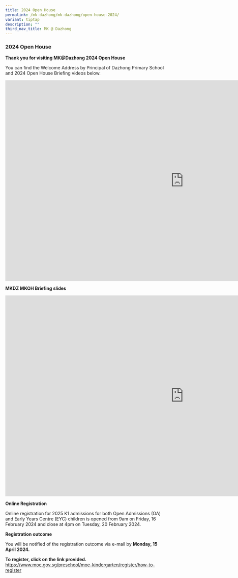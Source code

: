 ```yaml
---
title: 2024 Open House
permalink: /mk-dazhong/mk-dazhong/open-house-2024/
variant: tiptap
description: ""
third_nav_title: MK @ Dazhong
---
```

<h3>2024 Open House</h3>
<p></p>
<p><strong>Thank you for visiting MK@Dazhong 2024 Open House</strong>
</p>
<p>You can find the Welcome Address by Principal of Dazhong Primary School
and 2024 Open House Briefing videos below.</p>
<div class="iframe-wrapper">
<iframe height="630" width="1120" allowfullscreen="true" frameborder="0" src="https://www.youtube.com/embed/eZr4BJ5nlp8?si=jZtjs8aohrBYvdoa"></iframe>
</div>
<p><strong>MKDZ MKOH Briefing slides</strong>
</p>
<div class="iframe-wrapper">
<iframe height="630" width="1120" allowfullscreen="true" frameborder="0" src="https://www.youtube.com/embed/JQqrmgObpR8?si=4Fa_0xVAb_stB9Ko"></iframe>
</div>
<p><strong>Online Registration</strong>
</p>
<p>Online registration for 2025 K1 admissions for both Open Admissions (OA)
and Early Years Centre (EYC) children is opened from 9am on Friday, 16
February 2024 and close at 4pm on Tuesday, 20 February 2024.</p>
<p><strong>Registration outcome</strong>
</p>
<p>You will be notified of the registration outcome via e-mail by <strong>Monday, 15 April 2024.</strong>
</p>
<p><strong>To register, click on the link provided.</strong> 
<br><a href="https://www.moe.gov.sg/preschool/moe-kindergarten/register/how-to-register" rel="noopener noreferrer nofollow" target="_blank">https://www.moe.gov.sg/preschool/moe-kindergarten/register/how-to-register</a>
</p>